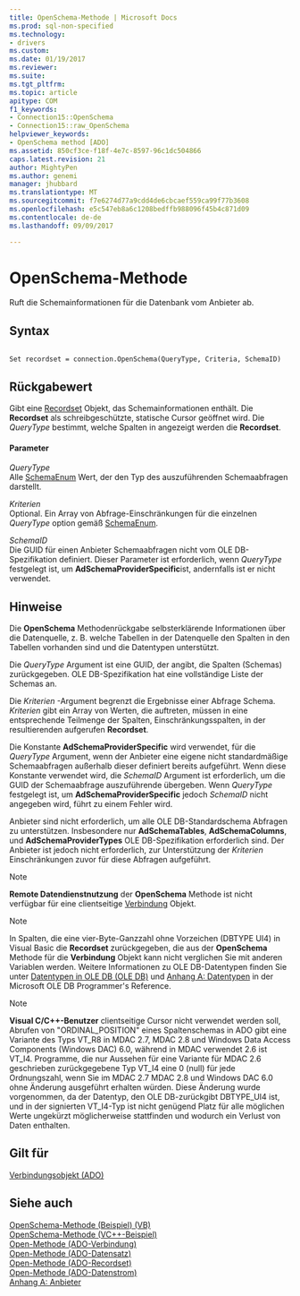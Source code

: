 ```yaml
---
title: OpenSchema-Methode | Microsoft Docs
ms.prod: sql-non-specified
ms.technology:
- drivers
ms.custom: 
ms.date: 01/19/2017
ms.reviewer: 
ms.suite: 
ms.tgt_pltfrm: 
ms.topic: article
apitype: COM
f1_keywords:
- Connection15::OpenSchema
- Connection15::raw_OpenSchema
helpviewer_keywords:
- OpenSchema method [ADO]
ms.assetid: 850cf3ce-f18f-4e7c-8597-96c1dc504866
caps.latest.revision: 21
author: MightyPen
ms.author: genemi
manager: jhubbard
ms.translationtype: MT
ms.sourcegitcommit: f7e6274d77a9cdd4de6cbcaef559ca99f77b3608
ms.openlocfilehash: e5c547eb8a6c1208bedffb988096f45b4c871d09
ms.contentlocale: de-de
ms.lasthandoff: 09/09/2017

---
```

# <a name="openschema-method"></a>OpenSchema-Methode
Ruft die Schemainformationen für die Datenbank vom Anbieter ab.  
  
## <a name="syntax"></a>Syntax  
  
```  
  
Set recordset = connection.OpenSchema(QueryType, Criteria, SchemaID)  
```  
  
## <a name="return-value"></a>Rückgabewert  
 Gibt eine [Recordset](../../../ado/reference/ado-api/recordset-object-ado.md) Objekt, das Schemainformationen enthält. Die **Recordset** als schreibgeschützte, statische Cursor geöffnet wird. Die *QueryType* bestimmt, welche Spalten in angezeigt werden die **Recordset**.  
  
#### <a name="parameters"></a>Parameter  
 *QueryType*  
 Alle [SchemaEnum](../../../ado/reference/ado-api/schemaenum.md) Wert, der den Typ des auszuführenden Schemaabfragen darstellt.  
  
 *Kriterien*  
 Optional. Ein Array von Abfrage-Einschränkungen für die einzelnen *QueryType* option gemäß [SchemaEnum](../../../ado/reference/ado-api/schemaenum.md).  
  
 *SchemaID*  
 Die GUID für einen Anbieter Schemaabfragen nicht vom OLE DB-Spezifikation definiert. Dieser Parameter ist erforderlich, wenn *QueryType* festgelegt ist, um **AdSchemaProviderSpecific**ist, andernfalls ist er nicht verwendet.  
  
## <a name="remarks"></a>Hinweise  
 Die **OpenSchema** Methodenrückgabe selbsterklärende Informationen über die Datenquelle, z. B. welche Tabellen in der Datenquelle den Spalten in den Tabellen vorhanden sind und die Datentypen unterstützt.  
  
 Die *QueryType* Argument ist eine GUID, der angibt, die Spalten (Schemas) zurückgegeben. OLE DB-Spezifikation hat eine vollständige Liste der Schemas an.  
  
 Die *Kriterien* -Argument begrenzt die Ergebnisse einer Abfrage Schema. *Kriterien* gibt ein Array von Werten, die auftreten, müssen in eine entsprechende Teilmenge der Spalten, Einschränkungsspalten, in der resultierenden aufgerufen **Recordset**.  
  
 Die Konstante **AdSchemaProviderSpecific** wird verwendet, für die *QueryType* Argument, wenn der Anbieter eine eigene nicht standardmäßige Schemaabfragen außerhalb dieser definiert bereits aufgeführt. Wenn diese Konstante verwendet wird, die *SchemaID* Argument ist erforderlich, um die GUID der Schemaabfrage auszuführende übergeben. Wenn *QueryType* festgelegt ist, um **AdSchemaProviderSpecific** jedoch *SchemaID* nicht angegeben wird, führt zu einem Fehler wird.  
  
 Anbieter sind nicht erforderlich, um alle OLE DB-Standardschema Abfragen zu unterstützen. Insbesondere nur **AdSchemaTables**, **AdSchemaColumns**, und **AdSchemaProviderTypes** OLE DB-Spezifikation erforderlich sind. Der Anbieter ist jedoch nicht erforderlich, zur Unterstützung der *Kriterien* Einschränkungen zuvor für diese Abfragen aufgeführt.  
  
> [!NOTE]
>  **Remote Datendienstnutzung** der **OpenSchema** Methode ist nicht verfügbar für eine clientseitige [Verbindung](../../../ado/reference/ado-api/connection-object-ado.md) Objekt.  
  
> [!NOTE]
>  In Spalten, die eine vier-Byte-Ganzzahl ohne Vorzeichen (DBTYPE UI4) in Visual Basic die **Recordset** zurückgegeben, die aus der **OpenSchema** Methode für die **Verbindung** Objekt kann nicht verglichen Sie mit anderen Variablen werden. Weitere Informationen zu OLE DB-Datentypen finden Sie unter [Datentypen in OLE DB (OLE DB)](http://msdn.microsoft.com/en-us/6039292f-74e0-49b2-b133-17bc117ebf6a) und [Anhang A: Datentypen](http://msdn.microsoft.com/en-us/e3a0533a-2196-4eb0-a31e-92fe9556ada6) in der Microsoft OLE DB Programmer's Reference.  
  
> [!NOTE]
>  **Visual C/C++-Benutzer** clientseitige Cursor nicht verwendet werden soll, Abrufen von "ORDINAL_POSITION" eines Spaltenschemas in ADO gibt eine Variante des Typs VT_R8 in MDAC 2.7, MDAC 2.8 und Windows Data Access Components (Windows DAC) 6.0, während in MDAC verwendet 2.6 ist VT_I4. Programme, die nur Aussehen für eine Variante für MDAC 2.6 geschrieben zurückgegebene Typ VT_I4 eine 0 (null) für jede Ordnungszahl, wenn Sie im MDAC 2.7 MDAC 2.8 und Windows DAC 6.0 ohne Änderung ausgeführt erhalten würden. Diese Änderung wurde vorgenommen, da der Datentyp, den OLE DB-zurückgibt DBTYPE_UI4 ist, und in der signierten VT_I4-Typ ist nicht genügend Platz für alle möglichen Werte ungekürzt möglicherweise stattfinden und wodurch ein Verlust von Daten enthalten.  
  
## <a name="applies-to"></a>Gilt für  
 [Verbindungsobjekt (ADO)](../../../ado/reference/ado-api/connection-object-ado.md)  
  
## <a name="see-also"></a>Siehe auch  
 [OpenSchema-Methode (Beispiel) (VB)](../../../ado/reference/ado-api/openschema-method-example-vb.md)   
 [OpenSchema-Methode (VC++-Beispiel)](../../../ado/reference/ado-api/openschema-method-example-vc.md)   
 [Open-Methode (ADO-Verbindung)](../../../ado/reference/ado-api/open-method-ado-connection.md)   
 [Open-Methode (ADO-Datensatz)](../../../ado/reference/ado-api/open-method-ado-record.md)   
 [Open-Methode (ADO-Recordset)](../../../ado/reference/ado-api/open-method-ado-recordset.md)   
 [Open-Methode (ADO-Datenstrom)](../../../ado/reference/ado-api/open-method-ado-stream.md)   
 [Anhang A: Anbieter](../../../ado/guide/appendixes/appendix-a-providers.md)

